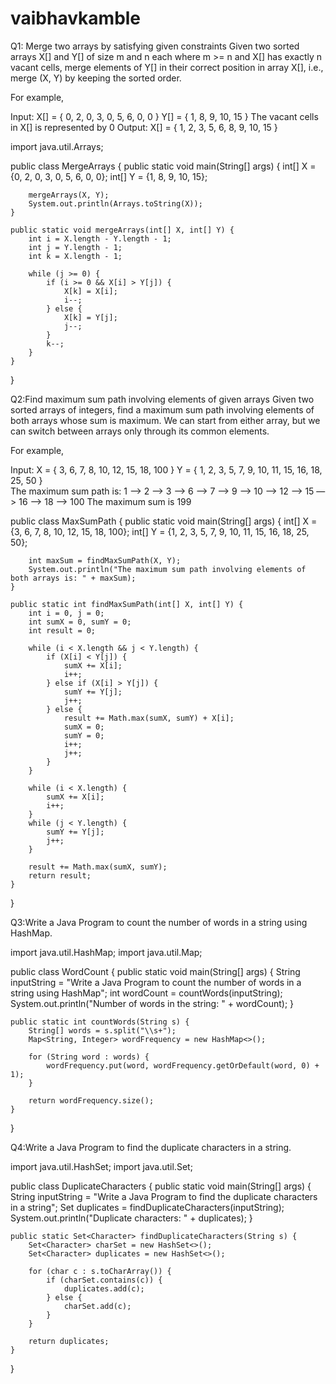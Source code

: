 # vaibhavkamble

Q1: Merge two arrays by satisfying given constraints
Given two sorted arrays X[] and Y[] of size m and n each where m >= n and X[] has exactly n vacant cells,
 merge elements of Y[] in their correct position in array X[], i.e., merge (X, Y) by keeping the sorted order.

For example,

Input: X[] = { 0, 2, 0, 3, 0, 5, 6, 0, 0 }
Y[] = { 1, 8, 9, 10, 15 } The vacant cells in X[] is represented by 0 
Output: X[] = { 1, 2, 3, 5, 6, 8, 9, 10, 15 }

import java.util.Arrays;

public class MergeArrays {
    public static void main(String[] args) {
        int[] X = {0, 2, 0, 3, 0, 5, 6, 0, 0};
        int[] Y = {1, 8, 9, 10, 15};

        mergeArrays(X, Y);
        System.out.println(Arrays.toString(X));
    }

    public static void mergeArrays(int[] X, int[] Y) {
        int i = X.length - Y.length - 1;
        int j = Y.length - 1;
        int k = X.length - 1;

        while (j >= 0) {
            if (i >= 0 && X[i] > Y[j]) {
                X[k] = X[i];
                i--;
            } else {
                X[k] = Y[j];
                j--;
            }
            k--;
        }
    }
}



Q2:Find maximum sum path involving elements of given arrays
Given two sorted arrays of integers, find a maximum sum path involving elements of both arrays whose sum is maximum. 
We can start from either array, but we can switch between arrays only through its common elements.

For example,

Input: X = { 3, 6, 7, 8, 10, 12, 15, 18, 100 }
Y = { 1, 2, 3, 5, 7, 9, 10, 11, 15, 16, 18, 25, 50 }  
The maximum sum path is: 1 —> 2 —> 3 —> 6 —> 7 —> 9 —> 10 —> 12 —> 15 —> 16 —> 18 —> 100 
The maximum sum is 199

public class MaxSumPath {
    public static void main(String[] args) {
        int[] X = {3, 6, 7, 8, 10, 12, 15, 18, 100};
        int[] Y = {1, 2, 3, 5, 7, 9, 10, 11, 15, 16, 18, 25, 50};

        int maxSum = findMaxSumPath(X, Y);
        System.out.println("The maximum sum path involving elements of both arrays is: " + maxSum);
    }

    public static int findMaxSumPath(int[] X, int[] Y) {
        int i = 0, j = 0;
        int sumX = 0, sumY = 0;
        int result = 0;

        while (i < X.length && j < Y.length) {
            if (X[i] < Y[j]) {
                sumX += X[i];
                i++;
            } else if (X[i] > Y[j]) {
                sumY += Y[j];
                j++;
            } else {
                result += Math.max(sumX, sumY) + X[i];
                sumX = 0;
                sumY = 0;
                i++;
                j++;
            }
        }

        while (i < X.length) {
            sumX += X[i];
            i++;
        }
        while (j < Y.length) {
            sumY += Y[j];
            j++;
        }

        result += Math.max(sumX, sumY);
        return result;
    }
}

Q3:Write a Java Program to count the number of words in a string using HashMap.

import java.util.HashMap;
import java.util.Map;

public class WordCount {
    public static void main(String[] args) {
        String inputString = "Write a Java Program to count the number of words in a string using HashMap";
        int wordCount = countWords(inputString);
        System.out.println("Number of words in the string: " + wordCount);
    }

    public static int countWords(String s) {
        String[] words = s.split("\\s+");
        Map<String, Integer> wordFrequency = new HashMap<>();

        for (String word : words) {
            wordFrequency.put(word, wordFrequency.getOrDefault(word, 0) + 1);
        }

        return wordFrequency.size();
    }
}

Q4:Write a Java Program to find the duplicate characters in a string.

import java.util.HashSet;
import java.util.Set;

public class DuplicateCharacters {
    public static void main(String[] args) {
        String inputString = "Write a Java Program to find the duplicate characters in a string";
        Set<Character> duplicates = findDuplicateCharacters(inputString);
        System.out.println("Duplicate characters: " + duplicates);
    }

    public static Set<Character> findDuplicateCharacters(String s) {
        Set<Character> charSet = new HashSet<>();
        Set<Character> duplicates = new HashSet<>();

        for (char c : s.toCharArray()) {
            if (charSet.contains(c)) {
                duplicates.add(c);
            } else {
                charSet.add(c);
            }
        }

        return duplicates;
    }
}
